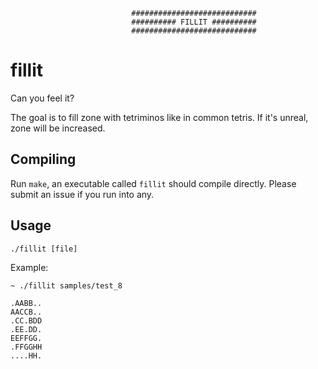                                ############################
                               ########## FILLIT ##########
                               ############################

# fillit
Can you feel it?

The goal is to fill zone with tetriminos like in common tetris. If it's unreal, zone will be increased.

## Compiling
Run `make`, an executable called `fillit` should compile directly. Please submit
an issue if you run into any.

## Usage
`./fillit [file]`

Example:
```
~ ./fillit samples/test_8

.AABB..
AACCB..
.CC.BDD
.EE.DD.
EEFFGG.
.FFGGHH
....HH.
```
